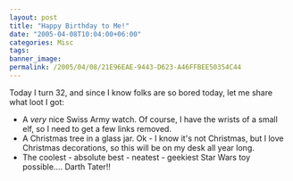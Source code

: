 ```yaml
---
layout: post
title: "Happy Birthday to Me!"
date: "2005-04-08T10:04:00+06:00"
categories: Misc 
tags: 
banner_image: 
permalink: /2005/04/08/21E96EAE-9443-D623-A46FFBEE50354C44
---
```


Today I turn 32, and since I know folks are so bored today, let me share what loot I got:

<ul>
<li>A <i>very</i> nice Swiss Army watch. Of course, I have the wrists of a small elf, so I need to get a few links removed.
<li>A Christmas tree in a glass jar. Ok - I know it's not Christmas, but I love Christmas decorations, so this will be on my desk all year long.
<li>The coolest - absolute best - neatest - geekiest Star Wars toy possible.... Darth Tater!!
</ul>
